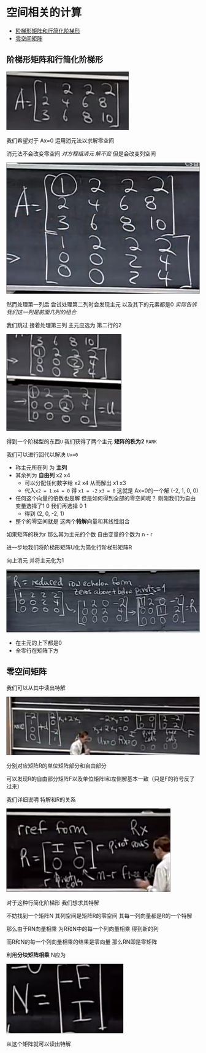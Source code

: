 # 空间相关的计算
 
* [阶梯形矩阵和行简化阶梯形](#阶梯形矩阵和行简化阶梯形)
* [零空间矩阵](#零空间矩阵)

## 阶梯形矩阵和行简化阶梯形

![](img/79e02df5.png)

我们希望对于 Ax=0 运用消元法以求解零空间

消元法不会改变零空间 *对方程组消元 解不变* 但是会改变列空间

![](img/ad9345b5.png)

然而处理第一列后 尝试处理第二列时会发现主元 以及其下的元素都是0 *实际告诉我们这一列是前面几列的组合*

我们跳过 接着处理第三列 主元应选为 第二行的2

![](img/153798ef.png) 

得到一个阶梯型的东西`U` 我们获得了两个主元 **矩阵的秩为2** `RANK`

我们可以进行回代以解决 `Ux=0`

* 称主元所在列 为 **主列**
* 其余列为 **自由列** x2 x4
    * 可以分配任何数字给 x2 x4 从而解出 x1 x3
    * 代入`x2 = 1` `x4 = 0` 得 `x1 = -2` `x3 = 0` 这就是 Ax=0的一个解 (-2, 1, 0, 0)
* 任何这个向量的倍数也是解 但是如何得到全部的零空间呢？ 刚刚我们为自由变量选择了1 0 我们再选择 0 1
    * 得到 (2, 0, -2, 1)
* 整个的零空间就是 这两个**特解**向量和其线性组合

如果矩阵的秩为r 那么其为主元的个数 自由变量的个数为 n - r  

进一步地我们将阶梯形矩阵U化为简化行阶梯形矩阵R

向上消元 并将主元化为1

![](img/50c9ab1c.png)

* 在主元的上下都是0
* 全零行在矩阵下方

## 零空间矩阵

我们可以从其中读出特解

![](img/58d7c515.png)

分别对应矩阵R的单位矩阵部分和自由部分

可以发现R的自由部分矩阵F以及单位矩阵I和左侧解基本一致（只是F的符号反了过来）

我们详细说明 特解和R的关系

![](img/4b14b8e2.png)

对于这种行简化阶梯形 我们想求其特解

不妨找到一个矩阵N 其列空间是矩阵R的零空间 其每一列向量都是R的一个特解

那么由于RN向量相乘 为R和N中的每一个列向量相乘 得到新的列

而R和N的每一个列向量相乘的结果是零向量 那么RN即是零矩阵

利用**分块矩阵相乘** N应为

![](img/e339415e.png)

从这个矩阵就可以读出特解
